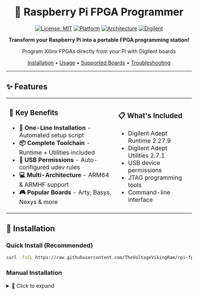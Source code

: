 
<div align="center">

# 🚀 Raspberry Pi FPGA Programmer

[![License: MIT](https://img.shields.io/badge/License-MIT-yellow.svg)](https://opensource.org/licenses/MIT)
[![Platform](https://img.shields.io/badge/Platform-Raspberry%20Pi-red)](https://www.raspberrypi.org/)
[![Architecture](https://img.shields.io/badge/Arch-ARM64%20%7C%20ARMHF-blue)](https://www.raspberrypi.org/)
[![Digilent](https://img.shields.io/badge/Digilent-Adept-green)](https://digilent.com/)

**Transform your Raspberry Pi into a portable FPGA programming station!**

Program Xilinx FPGAs directly from your Pi with Digilent boards

[Installation](#-installation) • [Usage](#-usage) • [Supported Boards](#-supported-boards) • [Troubleshooting](#-troubleshooting)

</div>

---

## ✨ Features

<table>
<tr>
<td>

### 🎯 Key Benefits
- **🔧 One-Line Installation** - Automated setup script
- **📦 Complete Toolchain** - Runtime + Utilities included  
- **🔐 USB Permissions** - Auto-configured udev rules
- **💻 Multi-Architecture** - ARM64 & ARMHF support
- **🎮 Popular Boards** - Arty, Basys, Nexys & more

</td>
<td>

### 📋 What's Included
- Digilent Adept Runtime 2.27.9
- Digilent Adept Utilities 2.7.1
- USB device permissions
- JTAG programming tools
- Command-line interface

</td>
</tr>
</table>

## 🚀 Installation

### Quick Install (Recommended)

```bash
curl -fsSL https://raw.githubusercontent.com/TheVoltageVikingRam/rpi-fpga-programmer/main/install.sh | bash
```
### Manual Installation

<details>
<summary>📖 Click to expand</summary>

```bash
# ================================
# Raspberry Pi FPGA Programmer - Manual Installation
# Digilent Adept Runtime & Utilities (ARM64/ARMHF)
# ================================

# 1. Check Raspberry Pi model and architecture
cat /proc/device-tree/model
dpkg --print-architecture   # should be arm64 or armhf

# 2. Clean up any broken installations
sudo dpkg --remove --force-remove-reinstreq digilent.waveforms digilent.adept.runtime digilent.adept.utilities
sudo apt --fix-broken install -y
sudo rm -f /etc/apt/sources.list.d/docker.list   # remove problematic docker repo if exists

# 3. Install dependencies
sudo apt update
sudo apt install -y wget curl libusb-1.0-0 libftdi1-2

# 4. Download Adept packages
# Option A: From GitHub repo (arm64 shown, replace with armhf if needed)
wget https://github.com/TheVoltageVikingRam/rpi-fpga-programmer/raw/main/digilent.adept.runtime_2.27.9-arm64.deb
wget https://github.com/TheVoltageVikingRam/rpi-fpga-programmer/raw/main/digilent.adept.utilities_2.7.1-arm64.deb

# Option B: From Digilent official website
# https://digilent.com/shop/software/digilent-adept/download/

# 5. Install Adept Runtime
sudo dpkg -i digilent.adept.runtime_*.deb
sudo apt install -f -y   # fix dependencies if needed

# 6. Install Adept Utilities
sudo dpkg -i digilent.adept.utilities_*.deb
sudo apt install -f -y

# 7. Set up USB permissions
sudo usermod -a -G dialout $USER

# Create udev rules
sudo tee /etc/udev/rules.d/99-digilent.rules > /dev/null << 'EOF'
# Digilent FPGA boards
SUBSYSTEM=="usb", ATTRS{idVendor}=="0403", ATTRS{idProduct}=="6010", MODE="0666", GROUP="dialout"
SUBSYSTEM=="usb", ATTRS{idVendor}=="0403", ATTRS{idProduct}=="6014", MODE="0666", GROUP="dialout"
SUBSYSTEM=="usb", ATTRS{idVendor}=="1443", MODE="0666", GROUP="dialout"
# Digilent USB Serial
SUBSYSTEM=="usb", ATTRS{idVendor}=="0403", ATTRS{idProduct}=="6001", MODE="0666", GROUP="dialout"
EOF

sudo udevadm control --reload-rules
sudo udevadm trigger

# 8. Reboot to apply permissions
sudo reboot

## 🔧 Usage

### Basic Commands

| Command | Description | Example |
|---------|-------------|---------|
| **Enumerate Devices** | List all connected FPGAs | `djtgcfg enum` |
| **Program FPGA** | Upload bitstream to device | `djtgcfg prog -d ArtyS7 -i 0 -f design.bit` |
| **Initialize Chain** | Setup JTAG chain | `djtgcfg init -d ArtyS7` |
| **Clear FPGA** | Erase configuration | `djtgcfg erase -d ArtyS7 -i 0` |

### Example Workflow

```bash
# 1. Check connected devices
$ djtgcfg enum
Found 1 device(s)

Device: ArtyS7
    Product Name:   Digilent Arty S7 - 25
    Serial Number:  210352BB8A3A

# 2. Initialize the device
$ djtgcfg init -d ArtyS7

# 3. Program your bitstream
$ djtgcfg prog -d ArtyS7 -i 0 -f my_design.bit
Programming device...
Programming succeeded.
```

## 📚 Supported Boards

<div align="center">

| Board Family | Model | Device Name | Status |
|:------------:|:-----:|:-----------:|:------:|
| **Arty** | S7-25/50 | `ArtyS7` | ✅ Tested |
| **Arty** | A7-35T/100T | `ArtyA7` | ✅ Supported |
| **Basys** | Basys 3 | `Basys3` | ✅ Supported |
| **Nexys** | A7 | `NexysA7` | ✅ Supported |
| **Nexys** | 4 DDR | `Nexys4DDR` | ✅ Supported |
| **Cmod** | A7 | `CmodA7` | ✅ Supported |
| **Zybo** | Z7 | `ZyboZ7` | ✅ Supported |

</div>

## 🐛 Troubleshooting

<details>
<summary>❌ <b>"libdmgr.so.2: cannot open shared object file"</b></summary>

**Problem:** Runtime library is missing

**Solution:** Install runtime BEFORE utilities
```bash
sudo dpkg -i digilent.adept.runtime_*-arm64.deb
sudo dpkg -i digilent.adept.utilities_*-arm64.deb
```
</details>

<details>
<summary>❌ <b>"No devices found"</b></summary>

**Problem:** FPGA not detected

**Solutions:**
1. Check USB cable and connection
2. Verify user permissions: `groups $USER`
3. Try with sudo: `sudo djtgcfg enum`
4. Reboot after installation
5. Check dmesg for USB errors: `dmesg | tail`
</details>

<details>
<summary>❌ <b>"Permission denied"</b></summary>

**Problem:** USB permissions not set

**Solution:** Add user to dialout group and reboot
```bash
sudo usermod -a -G dialout $USER
sudo reboot
```
</details>

## 🛠️ System Requirements

- **Hardware:** Raspberry Pi 3/4/5 or compatible ARM board
- **OS:** Raspberry Pi OS (32-bit or 64-bit)
- **Architecture:** ARM64 or ARMHF
- **Storage:** ~50MB free space
- **Connection:** USB port for FPGA board

## 📊 Version Compatibility

| Component | Version | Architecture | Status |
|-----------|---------|--------------|--------|
| Adept Runtime | 2.27.9 | ARM64 | ✅ Verified |
| Adept Runtime | 2.27.9 | ARMHF | ❓ May vary |
| Adept Utilities | 2.7.1 | ARM64 | ✅ Verified |
| Adept Utilities | 2.7.1 | ARMHF | ✅ Verified |

## 🤝 Contributing

We welcome contributions! Here's how you can help:

1. 🐛 **Report bugs** - [Open an issue](https://github.com/TheVoltageVikingRam/rpi-fpga-programmer/issues)
2. 💡 **Suggest features** - Share your ideas
3. 🔧 **Submit PRs** - Fix bugs or add features
4. 📖 **Improve docs** - Help others get started
5. ⭐ **Star the repo** - Show your support!

## 📄 License

This project is licensed under the MIT License. Digilent Adept tools are subject to [Digilent's license terms](https://digilent.com/).

## 🙏 Acknowledgments

- **Digilent** for Adept Runtime and Utilities
- **Raspberry Pi Foundation** for the amazing hardware
- **FPGA Community** for testing and feedback

---

<div align="center">

**Made with ❤️ for the FPGA community**

[Report Bug](https://github.com/TheVoltageVikingRam/rpi-fpga-programmer/issues) • [Request Feature](https://github.com/TheVoltageVikingRam/rpi-fpga-programmer/issues)

</div>
